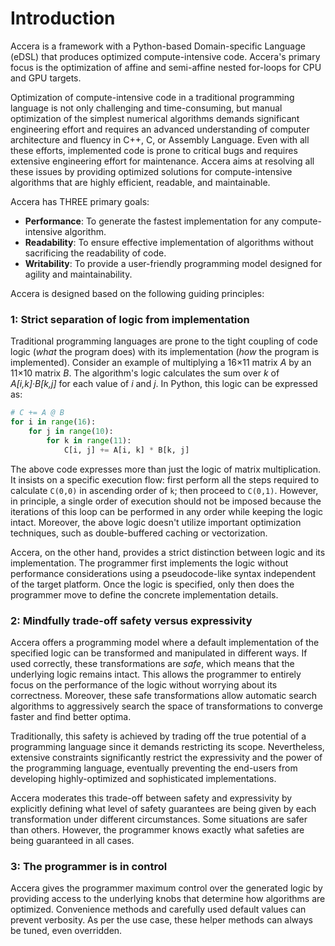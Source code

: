 [//]: # (Project: Accera)
[//]: # (Version: v1.2.10)

# Introduction
Accera is a framework with a Python-based Domain-specific Language (eDSL) that produces optimized compute-intensive code. Accera's primary focus is the optimization of affine and semi-affine nested for-loops for CPU and GPU targets.

Optimization of compute-intensive code in a traditional programming language is not only challenging and time-consuming, but manual optimization of the simplest numerical algorithms demands significant engineering effort and requires an advanced understanding of computer architecture and fluency in C++, C, or Assembly Language. Even with all these efforts, implemented code is prone to critical bugs and requires extensive engineering effort for maintenance. Accera aims at resolving all these issues by providing optimized solutions for compute-intensive algorithms that are highly efficient, readable, and maintainable. 

Accera has THREE primary goals:

* **Performance**: To generate the fastest implementation for any compute-intensive algorithm.
* **Readability**: To ensure effective implementation of algorithms without sacrificing the readability of code.
* **Writability**: To provide a user-friendly programming model designed for agility and maintainability.

Accera is designed based on the following guiding principles: 

### 1: Strict separation of logic from implementation
Traditional programming languages are prone to the tight coupling of code logic (*what* the program does) with its implementation (*how* the program is implemented). Consider an example of multiplying a 16&times;11 matrix *A* by an 11&times;10 matrix *B*. The algorithm's logic calculates the sum over *k* of *A[i,k]&middot;B[k,j]* for each value of *i* and *j*. In Python, this logic can be expressed as:
```python
# C += A @ B
for i in range(16):
    for j in range(10):
        for k in range(11):
            C[i, j] += A[i, k] * B[k, j]
```
The above code expresses more than just the logic of matrix multiplication. It insists on a specific execution flow: first perform all the steps required to calculate `C(0,0)` in ascending order of `k`; then proceed to `C(0,1)`. However, in principle, a single order of execution should not be imposed because the iterations of this loop can be performed in any order while keeping the logic intact. Moreover, the above logic doesn't utilize important optimization techniques, such as double-buffered caching or vectorization.

Accera, on the other hand, provides a strict distinction between logic and its implementation. The programmer first implements the logic without performance considerations using a pseudocode-like syntax independent of the target platform. Once the logic is specified, only then does the programmer move to define the concrete implementation details. 

### 2: Mindfully trade-off safety versus expressivity
Accera offers a programming model where a default implementation of the specified logic can be transformed and manipulated in different ways. If used correctly, these transformations are *safe*, which means that the underlying logic remains intact. This allows the programmer to entirely focus on the performance of the logic without worrying about its correctness. Moreover, these safe transformations allow automatic search algorithms to aggressively search the space of transformations to converge faster and find better optima. 

Traditionally, this safety is achieved by trading off the true potential of a programming language since it demands restricting its scope. Nevertheless, extensive constraints significantly restrict the expressivity and the power of the programming language, eventually preventing the end-users from developing highly-optimized and sophisticated implementations. 

Accera moderates this trade-off between safety and expressivity by explicitly defining what level of safety guarantees are being given by each transformation under different circumstances. Some situations are safer than others. However, the programmer knows exactly what safeties are being guaranteed in all cases. 

### 3: The programmer is in control
Accera gives the programmer maximum control over the generated logic by providing access to the underlying knobs that determine how algorithms are optimized. Convenience methods and carefully used default values can prevent verbosity. As per the use case, these helper methods can always be tuned, even overridden. 

<div style="page-break-after: always;"></div>

